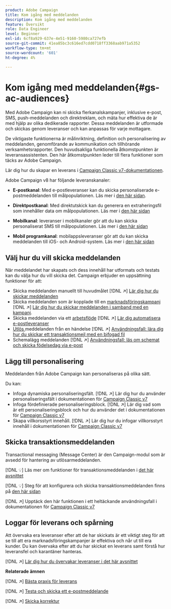 ```yaml
---
product: Adobe Campaign
title: Kom igång med meddelanden
description: Kom igång med meddelanden
feature: Översikt
role: Data Engineer
level: Beginner
exl-id: 6cf8a929-637e-4e51-9160-5980ca727efb
source-git-commit: 41ea85bc3c616ed7cdd0718ff3368aab971a5352
workflow-type: tm+mt
source-wordcount: '601'
ht-degree: 4%

---
```


# Kom igång med meddelanden{#gs-ac-audiences}

Med Adobe Campaign kan ni skicka flerkanalskampanjer, inklusive e-post, SMS, push-meddelanden och direktreklam, och mäta hur effektiva de är med hjälp av olika dedikerade rapporter. Dessa meddelanden är utformade och skickas genom leveranser och kan anpassas för varje mottagare.

De viktigaste funktionerna är målinriktning, definition och personalisering av meddelanden, genomförande av kommunikation och tillhörande verksamhetsrapporter. Den huvudsakliga funktionella åtkomstpunkten är leveransassistenten. Den här åtkomstpunkten leder till flera funktioner som täcks av Adobe Campaign.

Lär dig hur du skapar en leverans i [Campaign Classic v7-dokumentationen](https://experienceleague.adobe.com/docs/campaign-classic/using/sending-messages/key-steps-when-creating-a-delivery/steps-about-delivery-creation-steps.html).

Adobe Campaign v8 har följande leveranskanaler:

* **E-postkanal**: Med e-postleveranser kan du skicka personaliserade e-postmeddelanden till målpopulationen. Läs mer i [den här sidan](../send/email.md).

* **Direktpostkanal**: Med direktutskick kan du generera en extraheringsfil som innehåller data om målpopulationen.  Läs mer i [den här sidan](../send/direct-mail.md)

* **Mobilkanal**: leveranser i mobilkanaler gör att du kan skicka personaliserat SMS till målpopulationen.  Läs mer i [den här sidan](../send/sms.md)

* **Mobil programkanal**: mobilappsleveranser gör att du kan skicka meddelanden till iOS- och Android-system.  Läs mer i [den här sidan](../send/push.md)

<!--
* **LINE channel**: LINE deliveries let you send messages on LINE, an instant messaging application available on all smartphones. Learn more in [this page](../send/line.md)
-->

## Välj hur du vill skicka meddelanden

När meddelandet har skapats och dess innehåll har utformats och testats kan du välja hur du vill skicka det. Campaign erbjuder en uppsättning funktioner för att:

* Skicka meddelanden manuellt till huvudmålet
   [!DNL :arrow_upper_right:] [Lär dig hur du skickar meddelanden](https://experienceleague.adobe.com/docs/campaign-classic/using/sending-messages/sending-emails/sending-an-email/sending-messages.html)
* Skicka meddelanden som är kopplade till en [marknadsföringskampanj](campaigns.md)
   [!DNL :arrow_upper_right:] [Lär dig hur du skickar meddelanden i samband med en kampanj](https://experienceleague.adobe.com/docs/campaign-classic/using/orchestrating-campaigns/orchestrate-campaigns/marketing-campaign-deliveries.html).
* Skicka meddelanden via ett [arbetsflöde](../config/workflows.md)
   [!DNL :arrow_upper_right:] [Lär dig automatisera e-postleveranser](https://experienceleague.adobe.com/docs/campaign-classic/using/automating-with-workflows/action-activities/delivery.html)
* [Utlös ](../send/transactional.md) meddelanden från en händelse
   [!DNL :arrow_upper_right:] [Användningsfall: lära dig hur du skickar ett transaktionsmejl med en bifogad fil](https://experienceleague.adobe.com/docs/campaign-classic/using/transactional-messaging/use-case/transactional-email-with-attachments.html)
* Schemalägg meddelanden
   [!DNL :arrow_upper_right:] [Användningsfall: läs om schemat och skicka födelsedag via e-post](https://experienceleague.adobe.com/docs/campaign-classic/using/automating-with-workflows/use-cases/deliveries/sending-a-birthday-email.html?)


## Lägg till personalisering

Meddelanden från Adobe Campaign kan personaliseras på olika sätt.

Du kan:

* Infoga dynamiska personaliseringsfält.
   [!DNL :arrow_upper_right:] Lär dig hur du använder personaliseringsfält i dokumentationen för  [Campaign Classic v7](https://experienceleague.adobe.com/docs/campaign-classic/using/sending-messages/personalizing-deliveries/personalization-fields.html)
* Infoga fördefinierade personaliseringsblock.
   [!DNL :arrow_upper_right:] Lär dig vad som är ett personaliseringsblock och hur du använder det i dokumentationen för  [Campaign Classic v7](https://experienceleague.adobe.com/docs/campaign-classic/using/sending-messages/personalizing-deliveries/personalization-blocks.html)
* Skapa villkorsstyrt innehåll.
   [!DNL :arrow_upper_right:] Lär dig hur du infogar villkorsstyrt innehåll i dokumentationen för  [Campaign Classic v7](https://experienceleague.adobe.com/docs/campaign-classic/using/sending-messages/personalizing-deliveries/conditional-content.html)

## Skicka transaktionsmeddelanden

Transactional messaging (Message Center) är den Campaign-modul som är avsedd för hantering av utlösarmeddelanden.

[!DNL :bulb:] Läs mer om funktioner för transaktionsmeddelanden i  [det här avsnittet](../dev/architecture.md#transac-msg-archi)

[!DNL :bulb:] Steg för att konfigurera och skicka transaktionsmeddelanden finns på  [den här sidan](../send/transactional.md)

[!DNL :arrow_upper_right:] Upptäck den här funktionen i ett heltäckande användningsfall i dokumentationen för  [Campaign Classic v7](https://experienceleague.adobe.com/docs/campaign-classic/using/transactional-messaging/use-case/transactional-email-with-attachments.html?lang=en#transactional-messaging)

## Loggar för leverans och spårning

Att övervaka era leveranser efter att de har skickats är ett viktigt steg för att se till att era marknadsföringskampanjer är effektiva och når ut till era kunder. Du kan övervaka efter att du har skickat en leverans samt förstå hur leveransfel och karantäner hanteras.

[!DNL :arrow_upper_right:] [Lär dig hur du övervakar leveranser i det här avsnittet](https://experienceleague.adobe.com/docs/campaign-classic/using/sending-messages/monitoring-deliveries/about-delivery-monitoring.html?lang=en#sending-messages)


**Relaterade ämnen**

[!DNL :arrow_upper_right:]  [Bästa praxis för leverans](https://experienceleague.adobe.com/docs/campaign-classic/using/sending-messages/key-steps-when-creating-a-delivery/delivery-bestpractices/delivery-best-practices.html)

[!DNL :arrow_upper_right:]  [Testa och skicka ett e-postmeddelande](https://experienceleague.adobe.com/docs/campaign-classic/using/sending-messages/sending-emails/sending-an-email/sending-messages.html)

[!DNL :arrow_upper_right:]  [Skicka korrektur](https://experienceleague.adobe.com/docs/campaign-classic/using/sending-messages/key-steps-when-creating-a-delivery/steps-validating-the-delivery.html)
